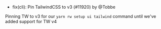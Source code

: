 - fix(cli): Pin TailwindCSS to v3 (#11920) by @Tobbe

Pinning TW to v3 for our `yarn rw setup ui tailwind` command until we've added
support for TW v4
